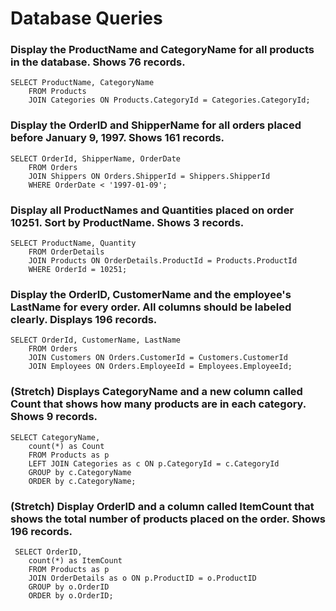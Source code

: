 # Database Queries

### Display the ProductName and CategoryName for all products in the database. Shows 76 records.

    SELECT ProductName, CategoryName 
        FROM Products
        JOIN Categories ON Products.CategoryId = Categories.CategoryId;

### Display the OrderID and ShipperName for all orders placed before January 9, 1997. Shows 161 records.

    SELECT OrderId, ShipperName, OrderDate
        FROM Orders
        JOIN Shippers ON Orders.ShipperId = Shippers.ShipperId
        WHERE OrderDate < '1997-01-09';


### Display all ProductNames and Quantities placed on order 10251. Sort by ProductName. Shows 3 records.

    SELECT ProductName, Quantity 
        FROM OrderDetails
        JOIN Products ON OrderDetails.ProductId = Products.ProductId
        WHERE OrderId = 10251;

### Display the OrderID, CustomerName and the employee's LastName for every order. All columns should be labeled clearly. Displays 196 records.

    SELECT OrderId, CustomerName, LastName 
        FROM Orders
        JOIN Customers ON Orders.CustomerId = Customers.CustomerId
        JOIN Employees ON Orders.EmployeeId = Employees.EmployeeId;

### (Stretch)  Displays CategoryName and a new column called Count that shows how many products are in each category. Shows 9 records.

    SELECT CategoryName,
        count(*) as Count
        FROM Products as p
        LEFT JOIN Categories as c ON p.CategoryId = c.CategoryId
        GROUP by c.CategoryName
        ORDER by c.CategoryName;

### (Stretch) Display OrderID and a  column called ItemCount that shows the total number of products placed on the order. Shows 196 records. 

     SELECT OrderID,
        count(*) as ItemCount
        FROM Products as p
        JOIN OrderDetails as o ON p.ProductID = o.ProductID
        GROUP by o.OrderID
        ORDER by o.OrderID;